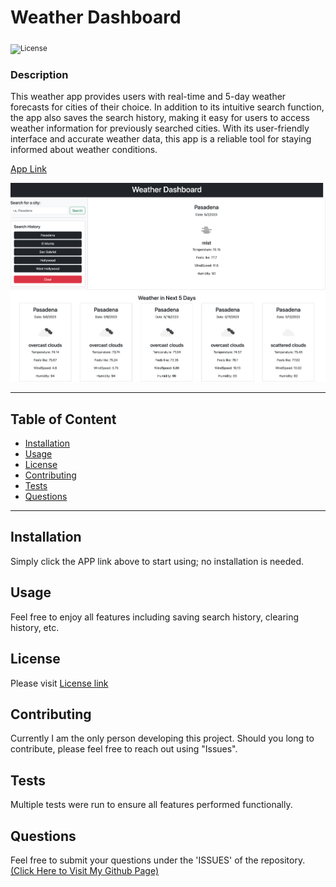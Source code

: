 # Weather Dashboard

<sub>![License](https://img.shields.io/badge/License-MIT-blue.svg)</sub>

### Description

This weather app provides users with real-time and 5-day weather forecasts for cities of their choice. In addition to its intuitive search function, the app also saves the search history, making it easy for users to access weather information for previously searched cities. With its user-friendly interface and accurate weather data, this app is a reliable tool for staying informed about weather conditions.

[App Link](https://jabezli.github.io/Weather-Dashboard/)

![](/assets/screenshot.png)

---

## Table of Content

- [Installation](#installation)
- [Usage](#usage)
- [License](#license)
- [Contributing](#contributing)
- [Tests](#tests)
- [Questions](#questions)

---

## Installation

Simply click the APP link above to start using; no installation is needed.

## Usage

Feel free to enjoy all features including saving search history, clearing history, etc.

## License

Please visit [License link](https://choosealicense.com/licenses/mit/)

## Contributing

Currently I am the only person developing this project. Should you long to contribute, please feel free to reach out using "Issues".

## Tests

Multiple tests were run to ensure all features performed functionally.

## Questions

Feel free to submit your questions under the 'ISSUES' of the repository. [(Click Here to Visit My Github Page)](https://github.com/jabezli)

